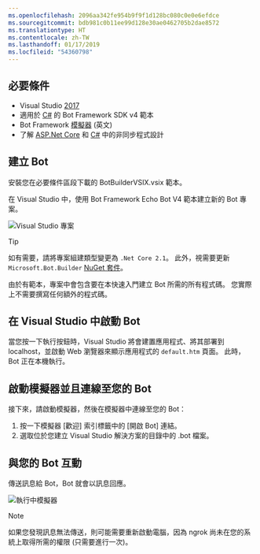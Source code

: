 ```yaml
---
ms.openlocfilehash: 2096aa342fe954b9f9f1d128bc080c0e0e6efdce
ms.sourcegitcommit: bdb981c0b11ee99d128e30ae0462705b2dae8572
ms.translationtype: HT
ms.contentlocale: zh-TW
ms.lasthandoff: 01/17/2019
ms.locfileid: "54360798"
---
```

## <a name="prerequisites"></a>必要條件
- Visual Studio [2017](https://www.visualstudio.com/downloads)
- 適用於 [C#](https://aka.ms/bot-vsix) 的 Bot Framework SDK v4 範本
- Bot Framework [模擬器](https://aka.ms/Emulator-wiki-getting-started) (英文)
- 了解 [ASP.Net Core](https://docs.microsoft.com/aspnet/core/) 和 [C#](https://docs.microsoft.com/en-us/dotnet/csharp/programming-guide/concepts/async/index) 中的非同步程式設計

## <a name="create-a-bot"></a>建立 Bot
安裝您在必要條件區段下載的 BotBuilderVSIX.vsix 範本。

在 Visual Studio 中，使用 Bot Framework Echo Bot V4 範本建立新的 Bot 專案。

![Visual Studio 專案](~/media/azure-bot-quickstarts/bot-builder-dotnet-project.png)

> [!TIP] 
> 如有需要，請將專案組建類型變更為 ``.Net Core 2.1``。 此外，視需要更新 `Microsoft.Bot.Builder` [NuGet 套件](https://docs.microsoft.com/en-us/nuget/quickstart/install-and-use-a-package-in-visual-studio)。

由於有範本，專案中會包含要在本快速入門建立 Bot 所需的所有程式碼。 您實際上不需要撰寫任何額外的程式碼。

## <a name="start-your-bot-in-visual-studio"></a>在 Visual Studio 中啟動 Bot

當您按一下執行按鈕時，Visual Studio 將會建置應用程式、將其部署到 localhost，並啟動 Web 瀏覽器來顯示應用程式的 `default.htm` 頁面。 此時，Bot 正在本機執行。

## <a name="start-the-emulator-and-connect-your-bot"></a>啟動模擬器並且連線至您的 Bot

接下來，請啟動模擬器，然後在模擬器中連線至您的 Bot：

1. 按一下模擬器 [歡迎] 索引標籤中的 [開啟 Bot] 連結。 
2. 選取位於您建立 Visual Studio 解決方案的目錄中的 .bot 檔案。

## <a name="interact-with-your-bot"></a>與您的 Bot 互動

傳送訊息給 Bot，Bot 就會以訊息回應。

![執行中模擬器](~/media/emulator-v4/emulator-running.png)

> [!NOTE]
> 如果您發現訊息無法傳送，則可能需要重新啟動電腦，因為 ngrok 尚未在您的系統上取得所需的權限 (只需要進行一次)。
